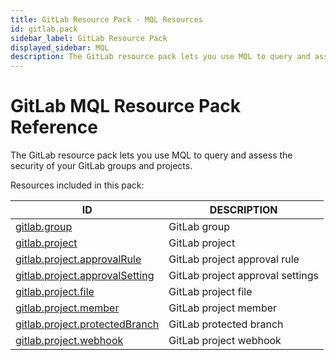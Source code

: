 ```yaml
---
title: GitLab Resource Pack - MQL Resources
id: gitlab.pack
sidebar_label: GitLab Resource Pack
displayed_sidebar: MQL
description: The GitLab resource pack lets you use MQL to query and assess the security of your GitLab groups and projects.
---
```


# GitLab MQL Resource Pack Reference

The GitLab resource pack lets you use MQL to query and assess the security of your GitLab groups and projects.

Resources included in this pack:

| ID                                                                  | DESCRIPTION                      |
| ------------------------------------------------------------------- | -------------------------------- |
| [gitlab.group](gitlab.group.md)                                     | GitLab group                     |
| [gitlab.project](gitlab.project.md)                                 | GitLab project                   |
| [gitlab.project.approvalRule](gitlab.project.approvalrule.md)       | GitLab project approval rule     |
| [gitlab.project.approvalSetting](gitlab.project.approvalsetting.md) | GitLab project approval settings |
| [gitlab.project.file](gitlab.project.file.md)                       | GitLab project file              |
| [gitlab.project.member](gitlab.project.member.md)                   | GitLab project member            |
| [gitlab.project.protectedBranch](gitlab.project.protectedbranch.md) | GitLab protected branch          |
| [gitlab.project.webhook](gitlab.project.webhook.md)                 | GitLab project webhook           |
